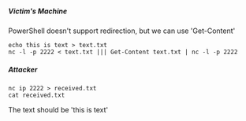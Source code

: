 ##### Victim's Machine
PowerShell doesn't support redirection, but we can use 'Get-Content'
```
echo this is text > text.txt
nc -l -p 2222 < text.txt ||| Get-Content text.txt | nc -l -p 2222
```

##### Attacker
```
nc ip 2222 > received.txt
cat received.txt
```

The text should be 'this is text'